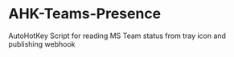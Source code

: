 # AHK-Teams-Presence
AutoHotKey Script for reading MS Team status from tray icon and publishing webhook
